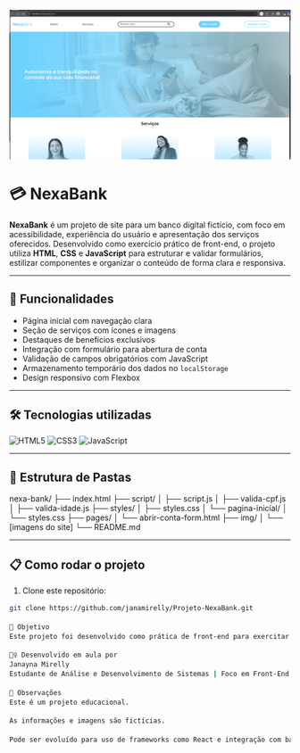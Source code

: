 <p align="center">
  <a href="https://janamirelly.github.io/Projeto-Nexabank/" target="_blank">
    <img src="./img/screenshot.png" alt="Javascript: validando formulários" style="max-width: 100%; height: auto;" />
  </a>
</p>

# 💳 NexaBank

**NexaBank** é um projeto de site para um banco digital fictício, com foco em acessibilidade, experiência do usuário e apresentação dos serviços oferecidos. Desenvolvido como exercício prático de front-end, o projeto utiliza **HTML**, **CSS** e **JavaScript** para estruturar e validar formulários, estilizar componentes e organizar o conteúdo de forma clara e responsiva.

---

## 🚀 Funcionalidades

- Página inicial com navegação clara
- Seção de serviços com ícones e imagens
- Destaques de benefícios exclusivos
- Integração com formulário para abertura de conta
- Validação de campos obrigatórios com JavaScript
- Armazenamento temporário dos dados no `localStorage`
- Design responsivo com Flexbox

---

## 🛠️ Tecnologias utilizadas

<p>
  <img src="https://img.shields.io/badge/-HTML5-E34F26?style=for-the-badge&logo=html5&logoColor=ffffff" alt="HTML5" />
  <img src="https://img.shields.io/badge/-CSS3-1572B6?style=for-the-badge&logo=css3&logoColor=ffffff" alt="CSS3" />
  <img src="https://img.shields.io/badge/-JavaScript-F7DF1E?style=for-the-badge&logo=javascript&logoColor=000000" alt="JavaScript" />
</p>

---

## 📁 Estrutura de Pastas
nexa-bank/
├── index.html
├── script/
│ ├── script.js
│ ├── valida-cpf.js
│ ├── valida-idade.js
├── styles/
│ ├── styles.css
│ └── pagina-inicial/
│ └── styles.css
├── pages/
│ └── abrir-conta-form.html
├── img/
│ └── [imagens do site]
└── README.md

---
## 📋 Como rodar o projeto

1. Clone este repositório:
```bash
git clone https://github.com/janamirelly/Projeto-NexaBank.git

🎯 Objetivo
Este projeto foi desenvolvido como prática de front-end para exercitar conceitos de HTML semântico, CSS responsivo com Flexbox e validação de formulários com JavaScript. Ele simula a página principal de um banco digital moderno e responsivo.

🙋‍♀️ Desenvolvido em aula por
Janayna Mirelly
Estudante de Análise e Desenvolvimento de Sistemas | Foco em Front-End

📌 Observações
Este é um projeto educacional.

As informações e imagens são fictícias.

Pode ser evoluído para uso de frameworks como React e integração com back-end.




